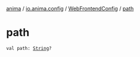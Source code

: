 [anima](../../index.md) / [io.anima.config](../index.md) / [WebFrontendConfig](index.md) / [path](./path.md)

# path

`val path: `[`String`](https://kotlinlang.org/api/latest/jvm/stdlib/kotlin/-string/index.html)`?`